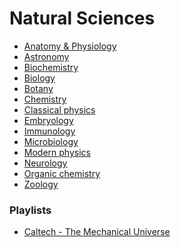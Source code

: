 ﻿# Natural Sciences

- [Anatomy & Physiology](anatomy-and-physiology/index)
- [Astronomy](astronomy/index)
- [Biochemistry](biochemistry/index)
- [Biology](biology/index)
- [Botany](botany/index)
- [Chemistry](chemistry/index)
- [Classical physics](classical-physics/index)
- [Embryology](embryology/index)
- [Immunology](immunology/index)
- [Microbiology](microbiology/index)
- [Modern physics](modern-physics/index)
- [Neurology](neurology/index)
- [Organic chemistry](organic-chemistry/index)
- [Zoology](zoology/index)
                
<!-- 
immunology
mycology
botony
history of drugs
pharmacology
microbiology
-->

### Playlists

- [Caltech - The Mechanical Universe](https://www.youtube.com/playlist?list=PL8_xPU5epJddRABXqJ5h5G0dk-XGtA5cZ)